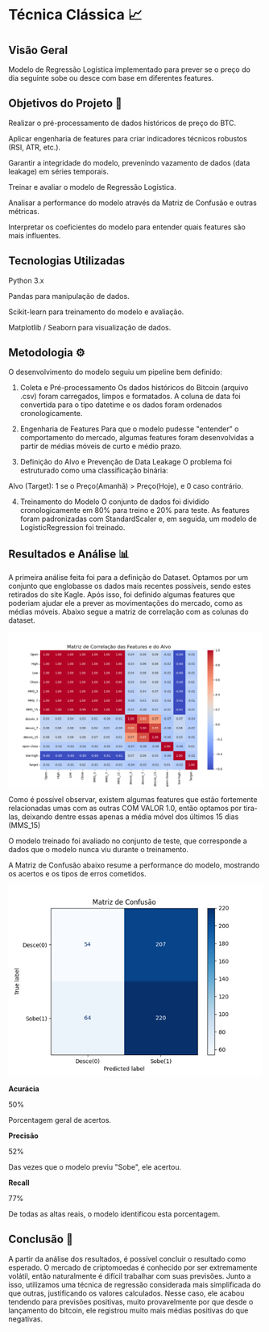 # Técnica Clássica 📈

## Visão Geral 

Modelo de Regressão Logística implementado para prever se o preço do dia seguinte sobe ou desce com base em diferentes features.

## Objetivos do Projeto 🎯

Realizar o pré-processamento de dados históricos de preço do BTC.

Aplicar engenharia de features para criar indicadores técnicos robustos (RSI, ATR, etc.).

Garantir a integridade do modelo, prevenindo vazamento de dados (data leakage) em séries temporais.

Treinar e avaliar o modelo de Regressão Logística.

Analisar a performance do modelo através da Matriz de Confusão e outras métricas.

Interpretar os coeficientes do modelo para entender quais features são mais influentes.

## Tecnologias Utilizadas
Python 3.x

Pandas para manipulação de dados.

Scikit-learn para treinamento do modelo e avaliação.

Matplotlib / Seaborn para visualização de dados.

## Metodologia ⚙️
O desenvolvimento do modelo seguiu um pipeline bem definido:

1. Coleta e Pré-processamento
Os dados históricos do Bitcoin (arquivo .csv) foram carregados, limpos e formatados. A coluna de data foi convertida para o tipo datetime e os dados foram ordenados cronologicamente.

2. Engenharia de Features
Para que o modelo pudesse "entender" o comportamento do mercado, algumas features foram desenvolvidas a partir de médias móveis de curto e médio prazo.

3. Definição do Alvo e Prevenção de Data Leakage
O problema foi estruturado como uma classificação binária:

Alvo (Target): 1 se o Preço(Amanhã) > Preço(Hoje), e 0 caso contrário.

4. Treinamento do Modelo
O conjunto de dados foi dividido cronologicamente em 80% para treino e 20% para teste. As features foram padronizadas com StandardScaler e, em seguida, um modelo de LogisticRegression foi treinado.

## Resultados e Análise 📊

A primeira análise feita foi para a definição do Dataset. Optamos por um conjunto que englobasse os dados mais recentes possíveis, sendo estes retirados do site Kagle. Após isso, foi definido algumas features que poderiam ajudar ele a prever as movimentações do mercado, como as médias móveis. Abaixo segue a matriz de correlação com as colunas do dataset.

![Matriz de Correlação](../images/matriz_correlacao.png)

Como é possível observar, existem algumas features que estão fortemente relacionadas umas com as outras COM VALOR 1.0, então optamos por tira-las, deixando dentre essas apenas a média móvel dos últimos 15 dias (MMS_15)

O modelo treinado foi avaliado no conjunto de teste, que corresponde a dados que o modelo nunca viu durante o treinamento.


A Matriz de Confusão abaixo resume a performance do modelo, mostrando os acertos e os tipos de erros cometidos.

![Matriz de Confusão](../images/matriz_confusao.png)



**Acurácia**

50%

Porcentagem geral de acertos.

**Precisão**

52%

Das vezes que o modelo previu "Sobe", ele acertou.

**Recall**

77%

De todas as altas reais, o modelo identificou esta porcentagem.

## Conclusão 🏁

A partir da análise dos resultados, é possível concluir o resultado como esperado. O mercado de criptomoedas é conhecido por ser extremamente volátil, então naturalmente é difícil trabalhar com suas previsões. Junto a isso, utilizamos uma técnica de regressão considerada mais simplificada do que outras, justificando os valores calculados. Nesse caso, ele acabou tendendo para previsões positivas, muito provavelmente por que desde o lançamento do bitcoin, ele registrou muito mais médias positivas do que negativas.
